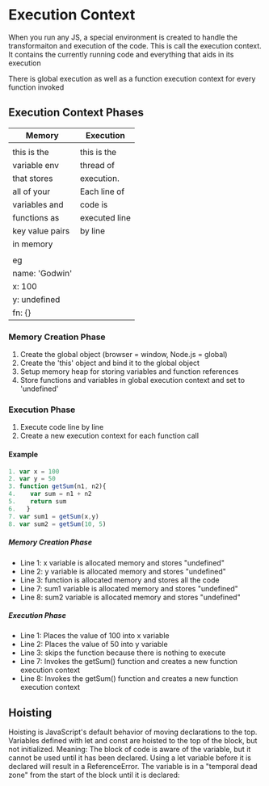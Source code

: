 # Execution Context

When you run any JS, a special environment is created to handle the transformaiton and execution of the code.
This is call the execution context. It contains the currently running code and everything that aids in its execution

There is global execution as well as a function execution context for every function invoked

## Execution Context Phases

| Memory                            | Execution                         |
|-----------------------------------|-----------------------------------|
|                                   |                                   |
| this is the                       | this is the                       |
| variable env                      | thread of                         |
| that stores                       | execution.                        |
| all of your                       | Each line of                      |
| variables and                     | code is                           |
| functions as                      | executed line                     |
| key value pairs                   | by line                           |
| in memory                         |                                   |
|                                   |                                   |
| eg                                |                                   |
| name: 'Godwin'                    |                                   |
| x: 100                            |                                   |
| y: undefined                      |                                   |
| fn: {}                            |                                   |


### Memory Creation Phase

1. Create the global object (browser = window, Node.js = global)
2. Create the 'this' object and bind it to the global object
3. Setup memory heap for storing variables and function references
4. Store functions and variables in global execution context and set to 'undefined'

### Execution Phase

1. Execute code line by line
2. Create a new execution context for each function call 

#### Example
```js
1. var x = 100
2. var y = 50
3. function getSum(n1, n2){
4.    var sum = n1 + n2
5.    return sum
6.   }
7. var sum1 = getSum(x,y)
8. var sum2 = getSum(10, 5)
```

##### Memory Creation Phase
- Line 1: x variable is allocated memory and stores "undefined"
- Line 2: y variable is allocated memory and stores "undefined"
- Line 3: function is allocated memory and stores all the code
- Line 7: sum1 variable is allocated memory and stores "undefined"
- Line 8: sum2 variable is allocated memory and stores "undefined"

##### Execution Phase
- Line 1: Places the value of 100 into x variable
- Line 2: Places the value of 50 into y variable
- Line 3: skips the function because there is nothing to execute
- Line 7: Invokes the getSum() function and creates a new function execution context
- Line 8: Invokes the getSum() function and creates a new function execution context


## Hoisting

Hoisting is JavaScript's default behavior of moving declarations to the top.
Variables defined with let and const are hoisted to the top of the block, but not initialized.
Meaning: The block of code is aware of the variable, but it cannot be used until it has been declared.
Using a let variable before it is declared will result in a ReferenceError.
The variable is in a "temporal dead zone" from the start of the block until it is declared: